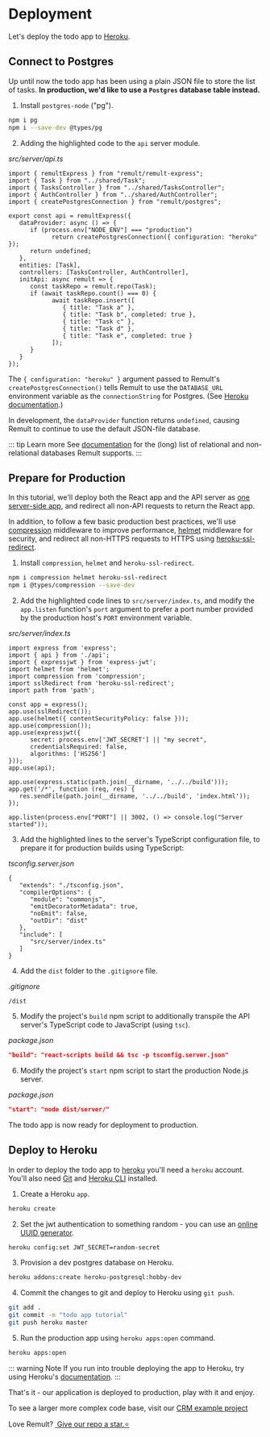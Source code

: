 # Deployment

Let's deploy the todo app to [Heroku](https://www.heroku.com/).

## Connect to Postgres
Up until now the todo app has been using a plain JSON file to store the list of tasks. **In production, we'd like to use a `Postgres` database table instead.**

1. Install `postgres-node` ("pg").

```sh
npm i pg
npm i --save-dev @types/pg
```

2. Adding the highlighted code to the `api` server module.

*src/server/api.ts*
```ts{5,8-12}
import { remultExpress } from "remult/remult-express";
import { Task } from "../shared/Task";
import { TasksController } from "../shared/TasksController";
import { AuthController } from "../shared/AuthController";
import { createPostgresConnection } from "remult/postgres";

export const api = remultExpress({
   dataProvider: async () => {
      if (process.env["NODE_ENV"] === "production")
            return createPostgresConnection({ configuration: "heroku" });
      return undefined;
   },
   entities: [Task],
   controllers: [TasksController, AuthController],
   initApi: async remult => {
      const taskRepo = remult.repo(Task);
      if (await taskRepo.count() === 0) {
            await taskRepo.insert([
               { title: "Task a" },
               { title: "Task b", completed: true },
               { title: "Task c" },
               { title: "Task d" },
               { title: "Task e", completed: true }
            ]);
      }
   }
});
```

The `{ configuration: "heroku" }` argument passed to Remult's `createPostgresConnection()` tells Remult to use the `DATABASE_URL` environment variable as the `connectionString` for Postgres. (See [Heroku documentation](https://devcenter.heroku.com/articles/connecting-heroku-postgres#connecting-in-node-js).)

In development, the `dataProvider` function returns `undefined`, causing Remult to continue to use the default JSON-file database.

::: tip Learn more
See [documentation](../../docs/databases.md) for the (long) list of relational and non-relational databases Remult supports.
:::

## Prepare for Production

In this tutorial, we'll deploy both the React app and the API server as [one server-side app](https://create-react-app.dev/docs/deployment/#other-solutions), and redirect all non-API requests to return the React app.

In addition, to follow a few basic production best practices, we'll use [compression](https://www.npmjs.com/package/compression) middleware to improve performance, [helmet](https://www.npmjs.com/package/helmet) middleware for security, and redirect all non-HTTPS requests to HTTPS using [heroku-ssl-redirect](https://www.npmjs.com/package/heroku-ssl-redirect).

1. Install `compression`, `helmet` and `heroku-ssl-redirect`.

```sh
npm i compression helmet heroku-ssl-redirect
npm i @types/compression --save-dev
```

2. Add the highlighted code lines to `src/server/index.ts`, and modify the `app.listen` function's `port` argument to prefer a port number provided by the production host's `PORT` environment variable.

*src/server/index.ts*
```ts{4-7,10-12,20-23,25}
import express from 'express';
import { api } from './api';
import { expressjwt } from 'express-jwt';
import helmet from 'helmet';
import compression from 'compression';
import sslRedirect from 'heroku-ssl-redirect';
import path from 'path';

const app = express();
app.use(sslRedirect());
app.use(helmet({ contentSecurityPolicy: false }));
app.use(compression());
app.use(expressjwt({
      secret: process.env['JWT_SECRET'] || "my secret",
      credentialsRequired: false,
      algorithms: ['HS256']
}));
app.use(api);

app.use(express.static(path.join(__dirname, '../../build')));
app.get('/*', function (req, res) {
   res.sendFile(path.join(__dirname, '../../build', 'index.html'));
});

app.listen(process.env["PORT"] || 3002, () => console.log("Server started"));
```

3. Add the highlighted lines to the server's TypeScript configuration file, to prepare it for production builds using TypeScript:

*tsconfig.server.json*
```json{6-11}
{
   "extends": "./tsconfig.json",
   "compilerOptions": {
      "module": "commonjs",
      "emitDecoratorMetadata": true,
      "noEmit": false,
      "outDir": "dist"
   },
   "include": [
      "src/server/index.ts"
   ]
}
```

4. Add the `dist` folder to the `.gitignore` file.

*.gitignore*
```
/dist
```

5. Modify the project's `build` npm script to additionally transpile the API server's TypeScript code to JavaScript (using `tsc`).

*package.json*
```json
"build": "react-scripts build && tsc -p tsconfig.server.json"
```

6. Modify the project's `start` npm script to start the production Node.js server.

*package.json*
```json
"start": "node dist/server/"
```

The todo app is now ready for deployment to production.

## Deploy to Heroku

In order to deploy the todo app to [heroku](https://www.heroku.com/) you'll need a `heroku` account. You'll also need [Git](https://git-scm.com/book/en/v2/Getting-Started-Installing-Git) and [Heroku CLI](https://devcenter.heroku.com/articles/heroku-cli#download-and-install) installed.

1. Create a Heroku `app`.

```sh
heroku create
```

2. Set the jwt authentication to something random - you can use an [online UUID generator](https://www.uuidgenerator.net/).

```sh
heroku config:set JWT_SECRET=random-secret
```

3. Provision a dev postgres database on Heroku.

```sh
heroku addons:create heroku-postgresql:hobby-dev
```

4. Commit the changes to git and deploy to Heroku using `git push`.

```sh
git add .
git commit -m "todo app tutorial"
git push heroku master
```

5. Run the production app using `heroku apps:open` command.

```sh
heroku apps:open
```

::: warning Note
If you run into trouble deploying the app to Heroku, try using Heroku's [documentation](https://devcenter.heroku.com/articles/git).
:::

That's it - our application is deployed to production, play with it and enjoy.

To see a larger more complex code base, visit our [CRM example project](https://www.github.com/remult/crm-demo)

Love Remult?&nbsp;<a href="https://github.com/remult/remult" target="_blank" rel="noopener"> Give our repo a star.⭐</a>